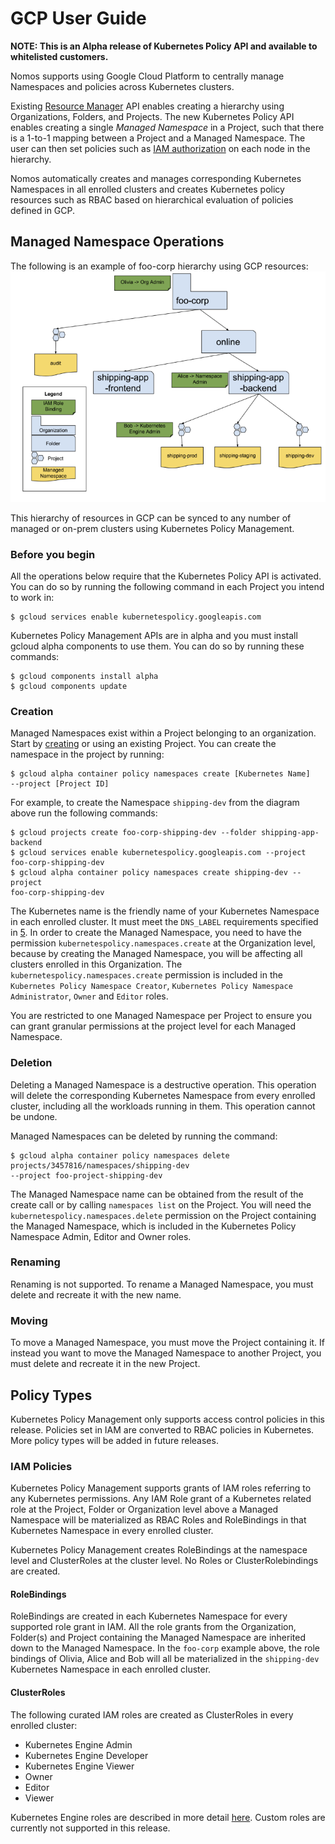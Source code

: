 # GCP User Guide

**NOTE: This is an Alpha release of Kubernetes Policy API and available to
whitelisted customers.**

Nomos supports using Google Cloud Platform to centrally manage Namespaces and
policies across Kubernetes clusters.

Existing [Resource Manager][1] API enables creating a hierarchy using
Organizations, Folders, and Projects. The new Kubernetes Policy API enables
creating a single *Managed Namespace* in a Project, such that there is a 1-to-1
mapping between a Project and a Managed Namespace. The user can then set
policies such as [IAM authorization][2] on each node in the hierarchy.

Nomos automatically creates and manages corresponding Kubernetes Namespaces in
all enrolled clusters and creates Kubernetes policy resources such as RBAC based
on hierarchical evaluation of policies defined in GCP.

## Managed Namespace Operations

The following is an example of foo-corp hierarchy using GCP resources:
![drawing](img/foo_corp_gcp.png)

This hierarchy of resources in GCP can be synced to any number of managed or
on-prem clusters using Kubernetes Policy Management.

### Before you begin

All the operations below require that the Kubernetes Policy API is activated.
You can do so by running the following command in each Project you intend to
work in:

```console
$ gcloud services enable kubernetespolicy.googleapis.com
```

Kubernetes Policy Management APIs are in alpha and you must install gcloud alpha
components to use them. You can do so by running these commands:

```console
$ gcloud components install alpha
$ gcloud components update
```

### Creation

Managed Namespaces exist within a Project belonging to an organization. Start by
[creating][4] or using an existing Project. You can create the namespace in the
project by running:

```console
$ gcloud alpha container policy namespaces create [Kubernetes Name]
--project [Project ID]
```

For example, to create the Namespace `shipping-dev` from the diagram above run
the following commands:

```console
$ gcloud projects create foo-corp-shipping-dev --folder shipping-app-backend
$ gcloud services enable kubernetespolicy.googleapis.com --project
foo-corp-shipping-dev
$ gcloud alpha container policy namespaces create shipping-dev --project
foo-corp-shipping-dev
```

The Kubernetes name is the friendly name of your Kubernetes Namespace in each
enrolled cluster. It must meet the `DNS_LABEL` requirements specified in [5]. In
order to create the Managed Namespace, you need to have the permission
`kubernetespolicy.namespaces.create` at the Organization level, because by
creating the Managed Namespace, you will be affecting all clusters enrolled in
this Organization. The `kubernetespolicy.namespaces.create` permission is
included in the `Kubernetes Policy Namespace Creator`, `Kubernetes Policy
Namespace Administrator`, `Owner` and `Editor` roles.

You are restricted to one Managed Namespace per Project to ensure you can grant
granular permissions at the project level for each Managed Namespace.

### Deletion

Deleting a Managed Namespace is a destructive operation. This operation will
delete the corresponding Kubernetes Namespace from every enrolled cluster,
including all the workloads running in them. This operation cannot be undone.

Managed Namespaces can be deleted by running the command:

```console
$ gcloud alpha container policy namespaces delete projects/3457816/namespaces/shipping-dev
--project foo-project-shipping-dev
```

The Managed Namespace name can be obtained from the result of the create call or
by calling `namespaces list` on the Project. You will need the
`kubernetespolicy.namespaces.delete` permission on the Project containing the
Managed Namespace, which is included in the Kubernetes Policy Namespace Admin,
Editor and Owner roles.

### Renaming

Renaming is not supported. To rename a Managed Namespace, you must delete and
recreate it with the new name.

### Moving

To move a Managed Namespace, you must move the Project containing it. If instead
you want to move the Managed Namespace to another Project, you must delete and
recreate it in the new Project.

## Policy Types

Kubernetes Policy Management only supports access control policies in this
release. Policies set in IAM are converted to RBAC policies in Kubernetes. More
policy types will be added in future releases.

### IAM Policies

Kubernetes Policy Management supports grants of IAM roles referring to any
Kubernetes permissions. Any IAM Role grant of a Kubernetes related role at the
Project, Folder or Organization level above a Managed Namespace will be
materialized as RBAC Roles and RoleBindings in that Kubernetes Namespace in
every enrolled cluster.

Kubernetes Policy Management creates RoleBindings at the namespace level and
ClusterRoles at the cluster level. No Roles or ClusterRolebindings are created.

#### RoleBindings

RoleBindings are created in each Kubernetes Namespace for every supported role
grant in IAM. All the role grants from the Organization, Folder(s) and Project
containing the Managed Namespace are inherited down to the Managed Namespace. In
the `foo-corp` example above, the role bindings of Olivia, Alice and Bob will
all be materialized in the `shipping-dev` Kubernetes Namespace in each enrolled
cluster.

#### ClusterRoles

The following curated IAM roles are created as ClusterRoles in every enrolled
cluster:

*   Kubernetes Engine Admin
*   Kubernetes Engine Developer
*   Kubernetes Engine Viewer
*   Owner
*   Editor
*   Viewer

Kubernetes Engine roles are described in more detail [here][3]. Custom roles are
currently not supported in this release.

[1]: https://cloud.google.com/resource-manager
[2]: https://cloud.google.com/iam
[3]: https://cloud.google.com/kubernetes-engine/docs/how-to/iam#predefined
[4]: https://cloud.google.com/resource-manager/docs/creating-managing-projects
[5]: https://github.com/kubernetes/community/blob/master/contributors/design-proposals/architecture/identifiers.md
